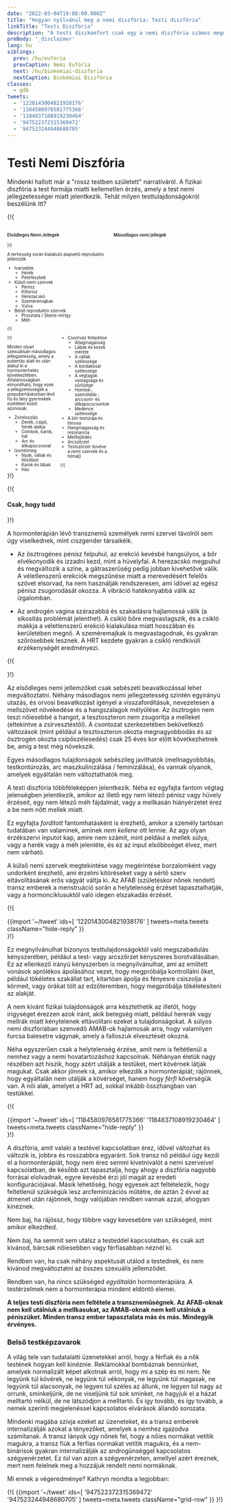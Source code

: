 ```yaml
---
date: "2022-03-04T19:08:00.000Z"
title: "Hogyan nyilvánul meg a nemi diszfória: Testi diszfória"
linkTitle: "Testi Diszfória"
description: "A testi diszkomfort csak egy a nemi diszfória számos megnyilvánulási formája közül."
preBody: '_disclaimer'
lang: hu
siblings:
  prev: /hu/euforia
  prevCaption: Nemi Eufória
  next: /hu/biokemiai-diszforia
  nextCaption: Biokémiai Diszfória
classes:
  - gdb
tweets:
  - '1220143004821938176'
  - '1184580976581775366'
  - '1184837108919230464'
  - '947522372315369472'
  - '947523244948680705'
---
```


# Testi Nemi Diszfória

Mindenki hallott már a "rossz testben született" narratíváról. A fizikai diszfória a test formája miatti kellemetlen érzés, amely a test nemi jellegzetességei miatt jelentkezik. Tehát milyen testtulajdonságokról beszélünk itt?

{!{
<style>

.fact-grid h4 { font-weight: 600;grid-row: 1; }

.fact-grid li {break-inside: avoid;}

@media (min-width: 500px) {
  .fact-grid {
    display: grid;
    grid-template-columns: 1fr 2fr;
    grid-template-rows: min-content 1fr;
    grid-column-gap: 1em;
    font-size: 0.7em;
  }

  .fact-grid .two-col { column-count: 2; }
}

</style>
<div class="fact-grid ">
  <h4>Elsődleges Nemi Jellegek</h4>
  <div>
}!}

A terhesség során kialakuló alapvető reproduktív jellemzők

- Ivarsejtek
  - Herék
  - Petefészkek
- Külső nemi szervek
  - Pénisz
  - Klitorisz
  - Herezacskó
  - Szeméremajkak
  - Vulva
- Belső reproduktív szervek
  - Prosztata / Skene-mirigy
  - Méh


{!{ </div>  <h4>Másodlagos nemi jellegek</h4>
<div class="two-col"> }!}

Minden olyan szexuálisan másodlagos jellegzetesség, amely a pubertás alatt és után alakul ki a hormonterhelés következtében. Általánosságban elmondható, hogy ezek a jellegzetességek a prepubertáskorban lévő fiú és lány gyermekek esetében közel azonosak.

- Zsíreloszlás
  - Derék, csípő, fenék alakja
  - Combok, karok, hát
  - Arc és állkapocsvonal
- Izomtömeg
  - Nyak, vállak és felsőtest
  - Karok és lábak
  - Has
- Csontváz felépítése
  - Átlagmagasság
  - Lábak és kezek mérete
  - A vállak szélessége
  - A bordakosár szélessége
  - A végtagok vastagsága és sűrűsége
  - Homlok-, szemöldök-, arccsont- és állkapocscsontok
  - Medence szélessége
- A bőr textúrája és tónusa
- Hangmagasság és rezonancia
- Mellfejlődés
- Arcszőrzet
- Testszőrzet (kivéve a nemi szervek és a hónalj)


{!{ </div></div> }!}

{!{ <div class="gutter"><div class="card"><div class="card-body"><h4 class="card-title">Csak, hogy tudd</h4> }!}

A hormonterápián lévő transznemű személyek nemi szervei távolról sem úgy viselkednek, mint ciszgender társaikéik.

- Az ösztrogénes pénisz felpuhul, az erekció kevésbé hangsúlyos, a bőr elvékonyodik és izzadni kezd, mint a hüvelyfal. A herezacskó megpuhul és megváltozik a színe, a gátraszerűség pedig jobban kivehetővé válik. A véletlenszerű erekciók megszűnése miatt a merevedésért felelős szövet elsorvad, ha nem használják rendszeresen, ami idővel az egész pénisz zsugorodását okozza. A vibráció hatékonyabbá válik az izgalomban.

- Az androgén vagina szárazabbá és szakadásra hajlamossá válik (a síkosítás problémát jelenthet). A csikló bőre megvastagszik, és a csikló makkja a véletlenszerű erekció kialakulása miatt hosszában és kerületében megnő. A szeméremajkak is megvastagodnak, és gyakran szőrösebbek lesznek. A HRT kezdete gyakran a csikló rendkívüli érzékenységét eredményezi.

{!{ </div></div></div> }!}

Az elsődleges nemi jellemzőket csak sebészeti beavatkozással lehet megváltoztatni. Néhány másodlagos nemi jellegzetesség szintén egyirányú utazás, és orvosi beavatkozást igényel a visszafordításuk, nevezetesen a mellszövet növekedése és a hangszalagok mélyülése. Az ösztrogén nem teszi nőiesebbé a hangot, a tesztoszteron nem zsugorítja a melleket (eltekintve a zsírvesztéstől). A csontozat szerkezetében bekövetkező változások (mint például a tesztoszteron okozta megnagyobbodás és az ösztrogén okozta csípőszélesedés) csak 25 éves kor előtt következhetnek be, amíg a test még növekszik.

Egyes másodlagos tulajdonságok sebészileg javíthatók (mellnagyobbítás, testkontúrozás, arc maszkulinizálása / feminizálása), és vannak olyanok, amelyek egyáltalán nem változtathatók meg.

A testi diszfória többféleképpen jelentkezik. Néha ez egyfajta fantom végtag jelenségben jelentkezik, amikor az illető egy nem létező pénisz vagy hüvely érzéseit, egy nem létező méh fájdalmát, vagy a mellkasán hiányérzetet érez a be nem nőtt mellek miatt.

Ez egyfajta *fordított* fantomhatásként is érezhető, amikor a személy tartósan tudatában van valaminek, aminek *nem kellene* ott lennie. Az agy olyan érzékszervi inputot kap, amire nem számít, mint például a mellek súlya, vagy a herék vagy a méh jelenléte, és ez az input elsőbbséget élvez, mert nem várható.

A külső nemi szervek megtekintése vagy megérintése borzalomként vagy undorként érezhető, ami érzelmi kitöréseket vagy a sértő szerv eltávolításának erős vágyát váltja ki. Az AFAB (születéskor nőnek rendelt) transz emberek a menstruáció során a helytelenség érzését tapasztalhatják, vagy a hormonciklusuktól való idegen elszakadás érzését.

{!{ <div class="gutter">{{import '~/tweet' ids=[
  '1220143004821938176'
] tweets=meta.tweets className="hide-reply" }}</div> }!}

Ez megnyilvánulhat bizonyos testtulajdonságoktól való megszabadulás kényszerében, például a test- vagy arcszőrzet kényszeres borotválásában. Ez az ellenkező irányú kényszerben is megnyilvánulhat, ami az említett vonások aprólékos ápolásához vezet, hogy megpróbálja kontrollálni őket, például tökéletes szakállat tart, kitartóan ápolja és fényesre csiszolja a körmeit, vagy órákat tölt az edzőteremben, hogy megpróbálja tökéletesíteni az alakját.

A nem kívánt fizikai tulajdonságok arra késztethetik az illetőt, hogy irigységet érezzen azok iránt, akik betegség miatt, például hererák vagy mellrák miatt kénytelenek eltávolítani ezeket a tulajdonságokat. A súlyos nemi diszfóriában szenvedő AMAB-ok hajlamosak arra, hogy valamilyen furcsa balesetre vágynak, amely a falloszuk elvesztését okozná.

Néha egyszerűen csak a helytelenség érzése, amit nem is feltétlenül a nemhez vagy a nemi hovatartozáshoz kapcsolnak. Néhányan életük nagy részében azt hiszik, hogy azért utálják a testüket, mert kövérnek látják magukat. Csak akkor jönnek rá, amikor elkezdik a hormonterápiát; rájönnek, hogy egyáltalán nem utálják a kövérséget, hanem hogy *férfi* kövérségük van. A női alak, amelyet a HRT ad, sokkal inkább összhangban van testükkel.

{!{ <div class="gutter">{{import '~/tweet' ids=[
  '1184580976581775366'
  '1184837108919230464'
] tweets=meta.tweets className="hide-reply" }}</div> }!}

A diszfória, amit valaki a testével kapcsolatban érez, idővel változhat és változik is, jobbra és rosszabbra egyaránt. Sok transz nő például úgy kezdi el a hormonterápiát, hogy nem érez semmi kivetnivalót a nemi szerveivel kapcsolatban, de később azt tapasztalja, hogy ahogy a diszfória nagyobb forrásai elolvadnak, egyre kevésbé érzi jól magát az eredeti konfigurációjával. Másik lehetőség, hogy egyesek azt feltételezik, hogy feltétlenül szükségük lesz arcfeminizációs műtétre, de aztán 2 évvel az átmenet után rájönnek, hogy valójában rendben vannak azzal, ahogyan kinéznek.

Nem baj, ha rájössz, hogy többre vagy kevesebbre van szükséged, mint amikor elkezdted.

Nem baj, ha semmit sem utálsz a testeddel kapcsolatban, és csak azt kívánod, bárcsak nőiesebben vagy férfiasabban néznél ki.

Rendben van, ha csak néhány aspektusát utálod a testednek, és nem kívánod megváltoztatni az összes szexuális jellemződet.

Rendben van, ha nincs szükséged *egyáltalán* hormonterápiára. A testérzelmek nem a hormonterápia mindent eldöntő elemei.

**A teljes testi diszfória nem feltétele a transzneműségnek. Az AFAB-oknak nem kell utálniuk a mellkasukat, az AMAB-oknak nem kell utálniuk a péniszüket. Minden transz ember tapasztalata más és más. Mindegyik érvényes.**

### Belső testképzavarok

A világ tele van tudatalatti üzenetekkel arról, hogy a férfiak és a nők testének hogyan kell kinéznie. Reklámokkal bombáznak bennünket, amelyek normalizált képet alkotnak arról, hogy mi a szép és mi nem. Ne legyünk túl kövérek, ne legyünk túl vékonyak, ne legyünk túl magasak, ne legyünk túl alacsonyak, ne legyen túl széles az állunk, ne legyen túl nagy az orrunk, sminkeljünk, de ne viseljünk túl sok sminket, ne hagyjuk el a házat melltartó nélkül, de ne látszódjon a melltartó. És így tovább, és így tovább, a nemek szerinti megjelenéssel kapcsolatos elvárások állandó sorozata.

Mindenki magába szívja ezeket az üzeneteket, és a transz emberek internalizálják azokat a tényezőket, amelyek a nemhez igazodva számítanak. A transz lányok úgy nőnek fel, hogy a nőies normákat vetítik magukra, a transz fiúk a férfias normákat vetítik magukra, és a nem-binárisok gyakran internalizálják az androgünséggel kapcsolatos szégyenérzetet. Ez *túl* van azon a szégyenérzeten, amellyel azért éreznek, mert nem felelnek meg a hozzájuk rendelt nemi normáknak.

Mi ennek a végeredménye? Kathryn mondta a legjobban:

{!{ {{import '~/tweet' ids=[
  '947522372315369472'
  '947523244948680705'
] tweets=meta.tweets className="grid-row" }} }!}
